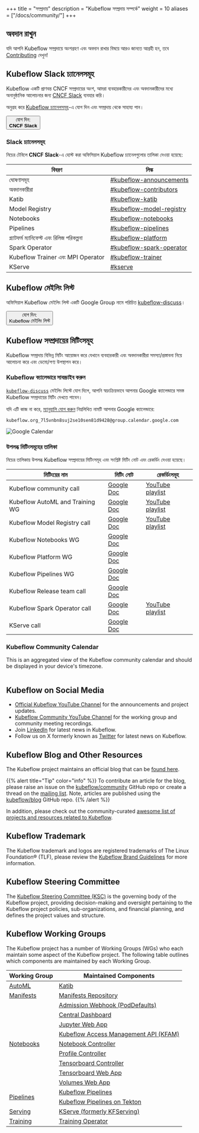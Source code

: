 +++
title =  "সম্প্রদায়"
description = "Kubeflow সম্প্রদায় সম্পর্কে"
weight = 10
aliases = ["/docs/community/"]
+++

## অবদান রাখুন

যদি আপনি Kubeflow সম্প্রদায়ে অংশগ্রহণ এবং অবদান রাখার বিষয়ে আরও জানতে আগ্রহী হন, তবে [Contributing](/docs/about/contributing/) দেখুন!

## Kubeflow Slack চ্যানেলসমূহ

Kubeflow একটি প্রাণবন্ত CNCF সম্প্রদায়ের অংশ, আমরা ব্যবহারকারীদের এবং অবদানকারীদের মধ্যে অনানুষ্ঠানিক আলোচনার জন্য [CNCF Slack](https://slack.cncf.io/) ব্যবহার করি।

অনুগ্রহ করে [Kubeflow চ্যানেলসমূহ](#slack-channels)-এ যোগ দিন এবং সম্প্রদায় থেকে সাহায্য পান।

<a href="https://slack.cncf.io/">
  <button class="btn btn-primary py-2 px-5 mb-3">যোগ দিন:<br><b>CNCF Slack</b></button>
</a>

### Slack চ্যানেলসমূহ

নিচের টেবিলে **CNCF Slack**-এ হোস্ট করা অফিসিয়াল Kubeflow চ্যানেলগুলোর তালিকা দেওয়া হয়েছে:

<div class="table-responsive">
<div class="table table-bordered">

| বিবরণ                                       | লিঙ্ক                                                                          |
| ------------------------------------------- | ------------------------------------------------------------------------------ |
| ঘোষণাসমূহ                                   | [#kubeflow-announcements](https://app.slack.com/client/T08PSQ7BQ/C01EV0FV154)  |
| অবদানকারীরা                                 | [#kubeflow-contributors](https://app.slack.com/client/T08PSQ7BQ/C0742LBR5BM)   |
| Katib                                       | [#kubeflow-katib](https://app.slack.com/client/T08PSQ7BQ/C073N7AS48P)          |
| Model Registry                              | [#kubeflow-model-registry](https://app.slack.com/client/T08PSQ7BQ/C073N7B6K3R) |
| Notebooks                                   | [#kubeflow-notebooks](https://app.slack.com/client/T08PSQ7BQ/C073W562HFY)      |
| Pipelines                                   | [#kubeflow-pipelines](https://app.slack.com/client/T08PSQ7BQ/C073N7BMLB1)      |
| প্ল্যাটফর্ম ম্যানিফেস্ট এবং রিলিজ পরিকল্পনা | [#kubeflow-platform](https://app.slack.com/client/T08PSQ7BQ/C073W572LA2)       |
| Spark Operator                              | [#kubeflow-spark-operator](https://app.slack.com/client/T08PSQ7BQ/C074588U7EG) |
| Kubeflow Trainer এবং MPI Operator           | [#kubeflow-trainer](https://app.slack.com/client/T08PSQ7BQ/C0742LDFZ4K)        |
| KServe                                      | [#kserve](https://app.slack.com/client/T08PSQ7BQ/C06AH2C3K8B)                  |

</div>
</div>

## Kubeflow মেইলিং লিস্ট

অফিসিয়াল Kubeflow মেইলিং লিস্ট একটি Google Group নামে পরিচিত [kubeflow-discuss](https://groups.google.com/g/kubeflow-discuss)।

<a href="https://groups.google.com/g/kubeflow-discuss">
  <button class="btn btn-primary py-2 px-5">যোগ দিন:<br>Kubeflow মেইলিং লিস্ট</button>
</a>

## Kubeflow সম্প্রদায়ের মিটিংসমূহ

Kubeflow সম্প্রদায় বিভিন্ন মিটিং আয়োজন করে যেখানে ব্যবহারকারী এবং অবদানকারীরা সমস্যা/প্রস্তাবনা নিয়ে আলোচনা করে এবং ডেমো/পণ্য উপস্থাপন করে।

### Kubeflow ক্যালেন্ডারে সাবস্ক্রাইব করুন

[`kubeflow-discuss`](#kubeflow-mailing-list) মেইলিং লিস্টে যোগ দিলে, আপনি স্বয়ংক্রিয়ভাবে আপনার Google ক্যালেন্ডারে সমস্ত Kubeflow সম্প্রদায়ের মিটিং দেখতে পাবেন।

যদি এটি কাজ না করে, [ম্যানুয়ালি যোগ করুন](https://calendar.google.com/calendar/u/0/r/settings/addcalendar) নিম্নলিখিত নামটি আপনার Google ক্যালেন্ডারে:

```text
kubeflow.org_7l5vnbn8suj2se10sen81d9428@group.calendar.google.com
```

<img src="/docs/about/images/google-calendar.png"
      alt="Google Calendar"
      class="mt-3 mb-3 border rounded">
</img>

### উপলব্ধ মিটিংসমূহের তালিকা

নিচের তালিকায় উপলব্ধ Kubeflow সম্প্রদায়ের মিটিংসমূহ এবং সংশ্লিষ্ট মিটিং নোট এবং রেকর্ডিং দেওয়া হয়েছে।

<div class="table-responsive">
<div class="table table-bordered">

| মিটিংয়ের নাম                   | মিটিং নোট                                            | রেকর্ডিংসমূহ                                                                                 |
| ------------------------------- | ---------------------------------------------------- | -------------------------------------------------------------------------------------------- |
| Kubeflow community call         | [Google Doc](https://bit.ly/kf-meeting-notes)        | [YouTube playlist](https://www.youtube.com/playlist?list=PLmzRWLV1CK_ypvsQu10SGRmhf2S7mbYL5) |
| Kubeflow AutoML and Training WG | [Google Doc](https://bit.ly/2PWVCkV)                 | [YouTube playlist](https://www.youtube.com/playlist?list=PLmzRWLV1CK_xAiAY-3Vw94lrUs4xeNZ3j) |
| Kubeflow Model Registry call    | [Google Doc](https://bit.ly/kf-model-registry-notes) | [YouTube playlist](https://www.youtube.com/playlist?list=PLmzRWLV1CK_ymLhMu0UMeaWPsLDPIjNnW) |
| Kubeflow Notebooks WG           | [Google Doc](https://bit.ly/kf-notebooks-wg-notes)   |                                                                                              |
| Kubeflow Platform WG            | [Google Doc](https://bit.ly/kf-wg-manifests-notes)   |                                                                                              |
| Kubeflow Pipelines WG           | [Google Doc](http://bit.ly/kfp-meeting-notes)        |                                                                                              |
| Kubeflow Release team call      | [Google Doc](https://bit.ly/kf-release-team-notes)   |                                                                                              |
| Kubeflow Spark Operator call    | [Google Doc](https://bit.ly/3VGzP4n)                 | [YouTube playlist](https://www.youtube.com/playlist?list=PLmzRWLV1CK_xXuM6gALgBG8vDZHFCNxce) |
| KServe call                     | [Google Doc](https://bit.ly/3NlKFb3)                 |                                                                                              |

</div>
</div>

### Kubeflow Community Calendar

This is an aggregated view of the Kubeflow community calendar and should be displayed in your
device's timezone.

<style>
#calendar-container {
   overflow: auto;
}
</style>
<div id="calendar-container"></div>
<script type="text/javascript">
const timezone = Intl.DateTimeFormat().resolvedOptions().timeZone;
const calender_src_list = [
  // Kubeflow Community
  "kubeflow.org_7l5vnbn8suj2se10sen81d9428%40group.calendar.google.com",
];
let calender_src = calender_src_list.map(src => `&src=${src}&color=%23A79B8E`).join('');
const html = `<iframe src="https://calendar.google.com/calendar/embed?ctz=${timezone}&height=600&wkst=1&bgcolor=%23ffffff&showPrint=0&showDate=1&mode=AGENDA&showTitle=0${calender_src}" width="800" height="600" frameborder="0" scrolling="no"></iframe>`;
document.getElementById('calendar-container').innerHTML = html;
</script>

## Kubeflow on Social Media

- [Official Kubeflow YouTube Channel](https://www.youtube.com/@Kubeflow) for the
  announcements and project updates.
- [Kubeflow Community YouTube Channel](https://www.youtube.com/@KubeflowCommunity) for the working
  group and community meeting recordings.
- Join [LinkedIn](https://www.linkedin.com/company/kubeflow/) for latest news in Kubeflow.
- Follow us on X formerly known as [Twitter](https://twitter.com/kubeflow) for latest news on Kubeflow.

## Kubeflow Blog and Other Resources

The Kubeflow project maintains an official blog that can be [found here](https://blog.kubeflow.org).

{{% alert title="Tip" color="info" %}}
To contribute an article for the blog, please raise an issue on the [kubeflow/community](https://github.com/kubeflow/community) GitHub repo or create a thread on the [mailing list](#kubeflow-mailing-list).
Note, articles are published using the [kubeflow/blog](https://github.com/kubeflow/blog) GitHub repo.
{{% /alert %}}

In addition, please check out the community-curated [awesome list of projects and resources related to Kubeflow](https://github.com/terrytangyuan/awesome-kubeflow).

## Kubeflow Trademark

The Kubeflow trademark and logos are registered trademarks of The Linux Foundation® (TLF), please review the [Kubeflow Brand Guidelines](https://www.linuxfoundation.org/legal/trademark-usage) for more information.

## Kubeflow Steering Committee

The [Kubeflow Steering Committee (KSC)](https://github.com/kubeflow/community/blob/master/KUBEFLOW-STEERING-COMMITTEE.md) is the governing body of the Kubeflow project, providing decision-making and oversight pertaining to the Kubeflow project policies, sub-organizations, and financial planning, and defines the project values and structure.

## Kubeflow Working Groups

The Kubeflow project has a number of Working Groups (WGs) who each maintain some aspect of the Kubeflow project.
The following table outlines which components are maintained by each Working Group.

<div class="table-responsive">
<table class="table table-bordered">
    <thead class="thead-light">
      <tr>
        <th>Working Group</th>
        <th>Maintained Components</th>
      </tr>
    </thead>
  <tbody>
      <!-- ======================= -->
      <!-- AutoML Working Group -->
      <!-- ======================= -->
      <tr>
        <td rowspan="1" class="align-middle">
          <a href="https://github.com/kubeflow/community/tree/master/wg-automl">AutoML</a>
        </td>
        <td>
          <a href="https://github.com/kubeflow/katib">Katib</a>
        </td>
      </tr>
      <!-- ======================= -->
      <!-- Manifests Working Group -->
      <!-- ======================= -->
      <tr>
        <td rowspan="1" class="align-middle">
          <a href="https://github.com/kubeflow/community/tree/master/wg-manifests">Manifests</a>
        </td>
        <td>
          <a href="https://github.com/kubeflow/manifests">Manifests Repository</a>
        </td>
      </tr>
      <!-- ======================= -->
      <!-- Notebooks Working Group -->
      <!-- ======================= -->
      <tr>
        <td rowspan="9" class="align-middle">
          <a href="https://github.com/kubeflow/community/tree/master/wg-notebooks">Notebooks</a>
        </td>
        <td>
          <a href="https://github.com/kubeflow/kubeflow/tree/master/components/admission-webhook">Admission Webhook (PodDefaults)</a>
        </td>
      </tr>
      <tr>
        <td>
          <a href="https://github.com/kubeflow/kubeflow/tree/master/components/centraldashboard">Central Dashboard</a>
        </td>
      </tr>
      <tr>
        <td>
          <a href="https://github.com/kubeflow/kubeflow/tree/master/components/crud-web-apps/jupyter">Jupyter Web App</a>
        </td>
      </tr>
      <tr>
        <td>
          <a href="https://github.com/kubeflow/kubeflow/tree/master/components/access-management">Kubeflow Access Management API (KFAM)</a>
        </td>
      </tr>
      <tr>
        <td>
          <a href="https://github.com/kubeflow/kubeflow/tree/master/components/notebook-controller">Notebook Controller</a>
        </td>
      </tr>
      <tr>
        <td>
          <a href="https://github.com/kubeflow/kubeflow/tree/master/components/profile-controller">Profile Controller</a>
        </td>
      </tr>
      <tr>
        <td>
          <a href="https://github.com/kubeflow/kubeflow/tree/master/components/tensorboard-controller">Tensorboard Controller</a>
        </td>
      </tr>
      <tr>
        <td>
          <a href="https://github.com/kubeflow/kubeflow/tree/master/components/crud-web-apps/tensorboards">Tensorboard Web App</a>
        </td>
      </tr>
      <tr>
        <td>
          <a href="https://github.com/kubeflow/kubeflow/tree/master/components/crud-web-apps/volumes">Volumes Web App</a>
        </td>
      </tr>
      <!-- ======================= -->
      <!-- Pipelines Working Group -->
      <!-- ======================= -->
      <tr>
        <td rowspan="2" class="align-middle">
          <a href="https://github.com/kubeflow/community/tree/master/wg-pipelines">Pipelines</a>
        </td>
        <td>
          <a href="https://github.com/kubeflow/pipelines">Kubeflow Pipelines</a>
        </td>
      </tr>
      <tr>
        <td>
          <a href="https://github.com/kubeflow/kfp-tekton">Kubeflow Pipelines on Tekton</a>
        </td>
      </tr>
      <!-- ======================= -->
      <!-- Serving Working Group -->
      <!-- ======================= -->
      <tr>
        <td rowspan="1" class="align-middle">
          <a href="https://github.com/kubeflow/community/tree/master/wg-serving">Serving</a>
        </td>
        <td>
          <a href="https://github.com/kserve/kserve">KServe (formerly KFServing)</a>
        </td>
      </tr>
      <!-- ======================= -->
      <!-- Training Working Group -->
      <!-- ======================= -->
      <tr>
        <td rowspan="1" class="align-middle">
          <a href="https://github.com/kubeflow/community/tree/master/wg-training">Training</a>
        </td>
        <td>
          <a href="https://github.com/kubeflow/trainer">Training Operator</a>
        </td>
      </tr>
  </tbody>
</table>
</div>
